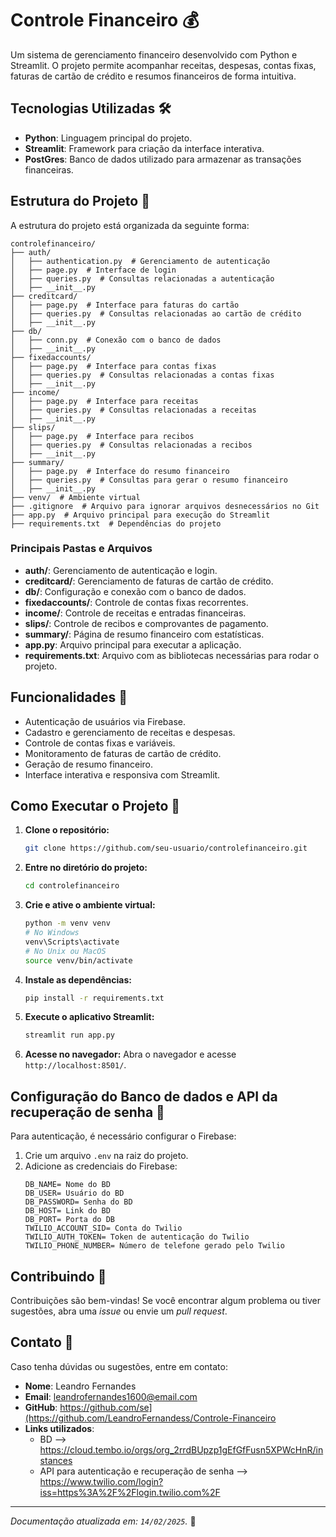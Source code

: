 # Controle Financeiro 💰

Um sistema de gerenciamento financeiro desenvolvido com Python e Streamlit. O projeto permite acompanhar receitas, despesas, contas fixas, faturas de cartão de crédito e resumos financeiros de forma intuitiva.

## Tecnologias Utilizadas 🛠️

- **Python**: Linguagem principal do projeto.
- **Streamlit**: Framework para criação da interface interativa.
- **PostGres**: Banco de dados utilizado para armazenar as transações financeiras.

## Estrutura do Projeto 📂

A estrutura do projeto está organizada da seguinte forma:

```
controlefinanceiro/
├── auth/
│   ├── authentication.py  # Gerenciamento de autenticação
│   ├── page.py  # Interface de login
│   ├── queries.py  # Consultas relacionadas a autenticação
│   ├── __init__.py
├── creditcard/
│   ├── page.py  # Interface para faturas do cartão
│   ├── queries.py  # Consultas relacionadas ao cartão de crédito
│   ├── __init__.py
├── db/
│   ├── conn.py  # Conexão com o banco de dados
│   ├── __init__.py
├── fixedaccounts/
│   ├── page.py  # Interface para contas fixas
│   ├── queries.py  # Consultas relacionadas a contas fixas
│   ├── __init__.py
├── income/
│   ├── page.py  # Interface para receitas
│   ├── queries.py  # Consultas relacionadas a receitas
│   ├── __init__.py
├── slips/
│   ├── page.py  # Interface para recibos
│   ├── queries.py  # Consultas relacionadas a recibos
│   ├── __init__.py
├── summary/
│   ├── page.py  # Interface do resumo financeiro
│   ├── queries.py  # Consultas para gerar o resumo financeiro
│   ├── __init__.py
├── venv/  # Ambiente virtual
├── .gitignore  # Arquivo para ignorar arquivos desnecessários no Git
├── app.py  # Arquivo principal para execução do Streamlit
├── requirements.txt  # Dependências do projeto
```

### Principais Pastas e Arquivos

- **auth/**: Gerenciamento de autenticação e login.
- **creditcard/**: Gerenciamento de faturas de cartão de crédito.
- **db/**: Configuração e conexão com o banco de dados.
- **fixedaccounts/**: Controle de contas fixas recorrentes.
- **income/**: Controle de receitas e entradas financeiras.
- **slips/**: Controle de recibos e comprovantes de pagamento.
- **summary/**: Página de resumo financeiro com estatísticas.
- **app.py**: Arquivo principal para executar a aplicação.
- **requirements.txt**: Arquivo com as bibliotecas necessárias para rodar o projeto.

## Funcionalidades 🚀

- Autenticação de usuários via Firebase.
- Cadastro e gerenciamento de receitas e despesas.
- Controle de contas fixas e variáveis.
- Monitoramento de faturas de cartão de crédito.
- Geração de resumo financeiro.
- Interface interativa e responsiva com Streamlit.

## Como Executar o Projeto 🔧

1. **Clone o repositório:**
   ```bash
   git clone https://github.com/seu-usuario/controlefinanceiro.git
   ```
2. **Entre no diretório do projeto:**
   ```bash
   cd controlefinanceiro
   ```
3. **Crie e ative o ambiente virtual:**
   ```bash
   python -m venv venv
   # No Windows
   venv\Scripts\activate
   # No Unix ou MacOS
   source venv/bin/activate
   ```
4. **Instale as dependências:**
   ```bash
   pip install -r requirements.txt
   ```
5. **Execute o aplicativo Streamlit:**
   ```bash
   streamlit run app.py
   ```
6. **Acesse no navegador:**
   Abra o navegador e acesse `http://localhost:8501/`.

## Configuração do Banco de dados e API da recuperação de senha 🔐

Para autenticação, é necessário configurar o Firebase:

1. Crie um arquivo `.env` na raiz do projeto.
2. Adicione as credenciais do Firebase:
   ```
   DB_NAME= Nome do BD
   DB_USER= Usuário do BD
   DB_PASSWORD= Senha do BD
   DB_HOST= Link do BD
   DB_PORT= Porta do DB
   TWILIO_ACCOUNT_SID= Conta do Twilio
   TWILIO_AUTH_TOKEN= Token de autenticação do Twilio
   TWILIO_PHONE_NUMBER= Número de telefone gerado pelo Twilio
   ```

## Contribuindo 🤝

Contribuições são bem-vindas! Se você encontrar algum problema ou tiver sugestões, abra uma *issue* ou envie um *pull request*.

## Contato 💬

Caso tenha dúvidas ou sugestões, entre em contato:

- **Nome**: Leandro Fernandes
- **Email**: leandrofernandes1600@email.com
- **GitHub**: https://github.com/se](https://github.com/LeandroFernandess/Controle-Financeiro
- **Links utilizados**:
  - BD --> https://cloud.tembo.io/orgs/org_2rrdBUpzp1gEfGfFusn5XPWcHnR/instances
  - API para autenticação e recuperação de senha --> https://www.twilio.com/login?iss=https%3A%2F%2Flogin.twilio.com%2F
---

*Documentação atualizada em: `14/02/2025`.* 🚀

